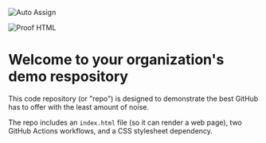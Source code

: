 ![Auto Assign](https://github.com/solent-group/demo-repository/actions/workflows/auto-assign.yml/badge.svg)

![Proof HTML](https://github.com/solent-group/demo-repository/actions/workflows/proof-html.yml/badge.svg)

# Welcome to your organization's demo respository
This code repository (or "repo") is designed to demonstrate the best GitHub has to offer with the least amount of noise.

The repo includes an `index.html` file (so it can render a web page), two GitHub Actions workflows, and a CSS stylesheet dependency.
